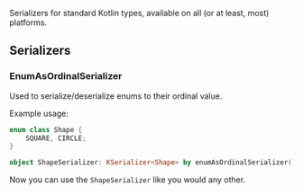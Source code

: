 Serializers for standard Kotlin types, available on all (or at least, most) platforms.


## Serializers

### EnumAsOrdinalSerializer

Used to serialize/deserialize enums to their ordinal value.

Example usage:

```kotlin
enum class Shape {
    SQUARE, CIRCLE;
}

object ShapeSerializer: KSerializer<Shape> by enumAsOrdinalSerializer()
```

Now you can use the `ShapeSerializer` like you would any other.
